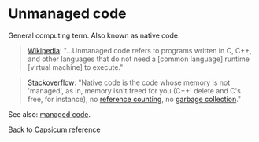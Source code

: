 # Unmanaged code 

General computing term. Also known as native code.

> [Wikipedia](https://en.wikipedia.org/wiki/Managed_code): "...Unmanaged code refers to programs written in C, C++, and other languages that do not need a [common language] runtime [virtual machine] to execute."

> [Stackoverflow](https://stackoverflow.com/questions/855756/difference-between-native-and-managed-code?answertab=votes#tab-top): "Native code is the code whose memory is not 'managed', as in, memory isn't freed for you (C++' delete and C's free, for instance), no [reference counting](https://en.wikipedia.org/wiki/Reference_counting), no [garbage collection](https://en.wikipedia.org/wiki/Garbage_collection_(computer_science))."

See also: [managed code](managed_code.md).

[Back to Capsicum reference](index.md)